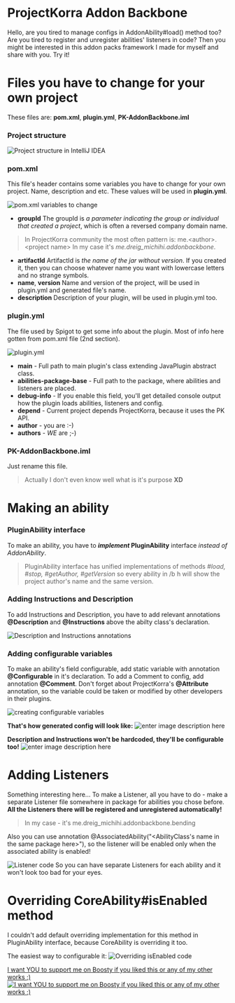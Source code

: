 # ProjectKorra Addon Backbone

Hello, are you tired to manage configs in AddonAbility#load() method too?
Are you tired to register and unregister abilities' listeners in code?
Then you might be interested in this addon packs framework I made for myself and share with you. Try it!

# Files you have to change for your own project
These files are: **pom.xml**, **plugin.yml**, **PK-AddonBackbone.iml**
### Project structure 
![Project structure in IntelliJ IDEA](https://sun9-80.userapi.com/impg/f10AebRmHFUOgB81L2xlMPbY8fB_6my4avx4_g/CEDInn7Fdw8.jpg?size=354x448&quality=96&sign=255ef89867aa795b3318983b1e2bd5a9&type=album)
### pom.xml

This file's header contains some variables you have to change for your own project.
Name, description and etc. These values will be used in **plugin.yml**.

![pom.xml variables to change](https://sun9-54.userapi.com/impg/28cjnIjKITY_cfFnXHkvdhQpho9cCmBFCWP2wg/EJWGDD2u44g.jpg?size=1161x333&quality=96&sign=2de0628f3019da80ac8a1759751da70f&type=album)
- **groupId**
The groupId is *a parameter indicating the group or individual that created a project*, which is often a reversed company domain name.
>In ProjectKorra community the most often pattern is:
me.\<author\>.\<project name\>
In my case it's *me.dreig_michihi.addonbackbone*.
- **artifactId**
ArtifactId is *the name of the jar without version*. If you created it, then you can choose whatever name you want with lowercase letters and no strange symbols.
- **name**, **version**
Name and version of the project, will be used in plugin.yml and generated file's name.
- **description**
Description of your plugin, will be used in plugin.yml too.

### plugin.yml
The file used by Spigot to get some info about the plugin.
Most of info here gotten from pom.xml file (2nd section).

![plugin.yml](https://sun9-25.userapi.com/impg/L90pEWyK02wqBddE17JjPwQyHikDLqAJGcWU8g/bTFdYOy5j_M.jpg?size=915x446&quality=96&sign=c57a71ca4b55fec2f34756a286ad3f2a&type=album)

- **main** - Full path to main plugin's class extending JavaPlugin abstract class.
- **abilities-package-base** - Full path to the package, where abilities and listeners are placed.
- **debug-info** - If you enable this field, you'll get detailed console output how the plugin loads abilities, listeners and config.
- **depend** - Current project depends ProjectKorra, because it uses the PK API.
- **author** - you are :-)
- **authors** - *WE* are ;-)

### PK-AddonBackbone.iml

Just rename this file.
>Actually I don't even know well what is it's purpose **XD**
# Making an ability
### PluginAbility interface
To make an ability, you have to ***implement* PluginAbility** interface *instead of AddonAbility*.
>PluginAbility interface has unified implementations of methods *#load, #stop, #getAuthor, #getVersion* so every ability in /b h will show the project author's name and the same version.
### Adding Instructions and Description
To add Instructions and Description, you have to add relevant annotations **@Description** and **@Instructions** above the abilty class's declaration.

![Description and Instructions annotations](https://sun9-51.userapi.com/impg/a_s0_2f7Nz-aOHEh6FtKfx7UFuQhStg104EEKQ/zAfssdNNy0k.jpg?size=710x192&quality=96&sign=7c9e5b456726b55927ee6d6099d48c1e&type=album)
### Adding configurable variables
To make an ability's field configurable, add static variable with annotation **@Configurable** in it's declaration.
To add a Comment to config, add annotation **@Comment**.
Don't forget about ProjectKorra's **@Attribute** annotation, so the variable could be taken or modified by other developers in their plugins.

![creating configurable variables](https://sun9-37.userapi.com/impg/CN3mj5t_2i2SFUagMHmLuUuGW6NkP7GuKUlISA/rBXVS6AXfS4.jpg?size=735x665&quality=96&sign=65694b6ae96aa7ac06574d74d0210c57&type=album)

**That's how generated config will look like:**
![enter image description here](https://sun9-55.userapi.com/impg/KseSr_tZvvaWlQgIIvQf_au5oKKvGru5CfE3sg/QoMFEMnnvAk.jpg?size=674x300&quality=96&sign=522fbf9fd6dabbe79f646afa6e898ed2&type=album)

**Description and Instructions won't be hardcoded, they'll be configurable too!**
![enter image description here](https://sun9-24.userapi.com/impg/FizDbZDy2umcCh_C00UbU1IsG7p2BLlEU1o8Kg/1UFf0zaHqwM.jpg?size=518x267&quality=96&sign=ed927d82d081e39a2657ac26b12ef64c&type=album)

# Adding Listeners

Something interesting here...
To make a Listener, all you have to do - make a separate Listener file somewhere in package for abilities you chose before.
**All the Listeners there will be registered and unregistered automatically!**
>In my case - it's me.dreig_michihi.addonbackbone.bending

Also you can use annotation @AssociatedAbility("<AbilityClass's name in the same package here>"), so the listener will be enabled only when the associated ability is enabled!

![Listener code](https://sun9-10.userapi.com/impg/qSNIUt_ExvYwphZGz_He9Pr7deLEZiUDgZNZsw/gX6sauyXP9s.jpg?size=1271x646&quality=96&sign=dbc68069f7f87e3d46802716978a62a1&type=album)
So you can have separate Listeners for each ability and it won't look too bad for your eyes.

# Overriding CoreAbility#isEnabled method

I couldn't add default overriding implementation for this method in PluginAbility interface, because CoreAbility is overriding it too.

The easiest way to configurable it:
![Overriding isEnabled code](https://sun9-52.userapi.com/impg/GteE09Oc1teknTcP6aPl9GI3-XHGJWX7DyD_Lw/dBvEgKB4LOA.jpg?size=539x91&quality=96&sign=dbda0994c9b979f95564913b64befb45&type=album)

[I want YOU to support me on Boosty if you liked this or any of my other works ;)](https://boosty.to/dreig_michihi)
[![I want YOU to support me on Boosty if you liked this or any of my other works ;)](https://sun9-52.userapi.com/impg/GteE09Oc1teknTcP6aPl9GI3-XHGJWX7DyD_Lw/dBvEgKB4LOA.jpg?size=539x91&quality=96&sign=dbda0994c9b979f95564913b64befb45&type=album)](https://boosty.to/dreig_michihi)